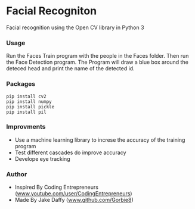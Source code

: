 # Facial Recogniton
Facial recognition using the Open CV library in Python 3

### Usage
Run the Faces Train program with the people in the Faces folder. Then run the Face Detection program. The Program will draw a blue box around the deteced head and print the name of the detected id.

### Packages 
```
pip install cv2
pip install numpy
pip install pickle
pip install pil
```
### Improvments
- Use a machine learning library to increse the accuracy of the training program
- Test different cascades do improve accuracy
- Develope eye tracking 

### Author
- Inspired By Coding Entrepreneurs (www.youtube.com/user/CodingEntrepreneurs)
- Made By Jake Daffy (www.github.com/Gorbie8)
